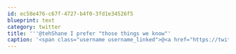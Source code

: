 ```yaml
---
id: ec58e476-c67f-4727-b4f0-3fd1e34526f5
blueprint: text
category: twitter
title: '''@tehShane I prefer "those things we know"'
caption: '<span class="username username_linked">@<a href="https://twitter.com/tehShane" title="Shane Lawrence">tehShane</a></span> I prefer "those things we know"'
---
```

